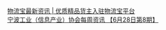   
[物流宝最新资讯 | 优质精品货主入驻物流宝平台](http://www.dianyue.me/archives/829/vhkfa5fo9niv231s/)  
[宁波工业（信息产业）协会每周资讯 【6月28日第8期】](http://www.dianyue.me/archives/808/utfthq4tgvgwoaev/)